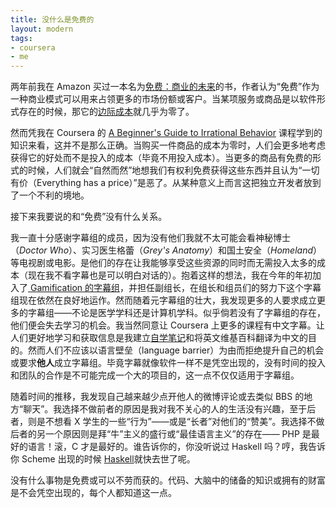```yaml
---
title: 没什么是免费的
layout: modern
tags:
- coursera
- me
---
```


两年前我在 Amazon 买过一本名为[免费：商业的未来](http://amzn.to/1lnjTtL)的书，作者认为“免费”作为一种商业模式可以用来占领更多的市场份额或客户。当某项服务或商品是以软件形式存在的时候，那它的[边际成本](http://en.wikipedia.org/wiki/Marginal_cost)就几乎为零了。

然而凭我在 Coursera 的 [A Beginner's Guide to Irrational Behavior](https://www.coursera.org/course/behavioralecon) 课程学到的知识来看，这并不是那么正确。当购买一件商品的成本为零时，人们会更多地考虑获得它的好处而不是投入的成本（毕竟不用投入成本）。当更多的商品有免费的形式的时候，人们就会“自然而然”地想我们有权利免费获得这些东西并且认为“一切有价（Everything has a price）”是恶了。从某种意义上而言这把独立开发者放到了一个不利的境地。

接下来我要说的和“免费”没有什么关系。

我一直十分感谢字幕组的成员，因为没有他们我就不太可能会看神秘博士（*Doctor Who*）、实习医生格蕾（*Grey's Anatomy*）和国土安全（*Homeland*）等电视剧或电影。是他们的存在让我能够享受这些资源的同时而无需投入太多的成本（现在我不看字幕也是可以明白对话的）。抱着这样的想法，我在今年的年初加入了[ Gamification 的字幕组](http://guoj.org/coursera-gamification-chinese-subtitles.html)，并担任副组长，在组长和组员们的努力下这个字幕组现在依然在良好地运作。然而随着元字幕组的壮大，我发现更多的人要求成立更多的字幕组——不论是医学学科还是计算机学科。似乎倘若没有了字幕组的存在，他们便会失去学习的机会。我当然同意让 Coursera 上更多的课程有中文字幕。让人们更好地学习和获取信息是我建立[自学笔记](http://notes.guoj.org/)和将英文维基百科翻译为中文的目的。然而人们不应该以语言壁垒（language barrier）为由而拒绝提升自己的机会或要求**他人**成立字幕组。毕竟字幕就像软件一样不是凭空出现的，没有时间的投入和团队的合作是不可能完成一个大的项目的，这一点不仅仅适用于字幕组。

随着时间的推移，我发现自己越来越少点开他人的微博评论或去类似 BBS 的地方“聊天”。我选择不做前者的原因是我对我不关心的人的生活没有兴趣，至于后者，则是不想看 X 学生的一些“行为”——或是“长者”对他们的“赞美”。我选择不做后者的另一个原因则是拜“牛”主义的盛行或“最佳语言主义”的存在—— PHP 是最好的语言！滚，C 才是最好的。谁告诉你的，你没听说过 Haskell 吗？哼，我告诉你 Scheme 出现的时候 [Haskell](http://en.wikipedia.org/wiki/Haskell_Curry)就快去世了呢。

没有什么事物是免费或可以不劳而获的。代码、大脑中的储备的知识或拥有的财富是不会凭空出现的，每个人都知道这一点。